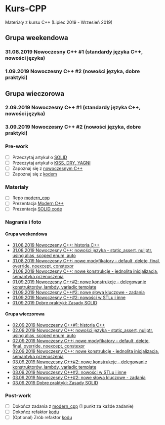 # Kurs-CPP
Materiały z kursu C++ (Lipiec 2019 - Wrzesień 2019)

## Grupa weekendowa

### 31.08.2019 Nowoczesny C++ #1 (standardy języka C++, nowości języka)

### 1.09.2019 Nowoczesny C++ #2 (nowości języka, dobre praktyki)

## Grupa wieczorowa

### 2.09.2019 Nowoczesny C++ #1 (standardy języka C++, nowości języka)

### 3.09.2019 Nowoczesny C++ #2 (nowości języka, dobre praktyki)

### Pre-work

- [ ] Przeczytaj artykuł o [SOLID](https://www.samouczekprogramisty.pl/solid-czyli-dobre-praktyki-w-programowaniu-obiektowym/)
- [ ] Przeczytaj artykuł o [KISS, DRY, YAGNI](https://www.samouczekprogramisty.pl/jakosc-kodu-a-oschle-pocalunki-jagny/)
- [ ] Zapoznaj się z [nowoczesnym C++](https://github.com/AnthonyCalandra/modern-cpp-features)
- [ ] Zapoznaj się z [kodem](exercises)

### Materiały

- [ ] Repo [modern_cpp](https://github.com/coders-school/modern_cpp)
- [ ] Prezentacja [Modern C++](modern_cpp.pdf)
- [ ] Prezentacja [SOLID code](04_STUPID_and_SOLID_code.pdf)

### Nagrania i foto

#### Grupa weekendowa

- [31.08.2019 Nowoczesny C++: historia C++](https://www.youtube.com/watch?v=WWxDFzxXRl8&list=PLQqoaQUqs4DCoZOgDbqR-KfGSxParz1Pf&index=34)
- [31.08.2019 Nowoczesny C++: nowości języka - static_assert, nullptr, using alias, scoped enum, auto](https://www.youtube.com/watch?v=k4_rZIXBjas&list=PLQqoaQUqs4DCoZOgDbqR-KfGSxParz1Pf&index=35)
- [31.08.2019 Nowoczesny C++: nowe modyfikatory - default, delete, final, override, noexcept, constexpr](https://www.youtube.com/watch?v=chDSh9hZi-0&list=PLQqoaQUqs4DCoZOgDbqR-KfGSxParz1Pf&index=36)
- [31.08.2019 Nowoczesny C++: nowe konstrukcje - jednolita inicjalizacja, semantyka przenoszenia](https://www.youtube.com/watch?v=E6_rsSa4F9U&list=PLQqoaQUqs4DCoZOgDbqR-KfGSxParz1Pf&index=37)
- [01.09.2019 Nowoczesny C++#2: nowe konstrukcje - delegowanie konstruktorów, lambdy, variadic template](https://www.youtube.com/watch?v=k-9IfCrSnXI&list=PLQqoaQUqs4DCoZOgDbqR-KfGSxParz1Pf&index=38)
- [01.09.2019 Nowoczesny C++#2: nowe słowa kluczowe - zadania](https://www.youtube.com/watch?v=0r1JLFBbLj8&list=PLQqoaQUqs4DCoZOgDbqR-KfGSxParz1Pf&index=39)
- [01.09.2019 Nowoczesny C++#2: nowości w STLu i inne](https://www.youtube.com/watch?v=IcNzuqcrxHI&list=PLQqoaQUqs4DCoZOgDbqR-KfGSxParz1Pf&index=40)
- [01.09.2019 Dobre praktyki: Zasady SOLID](https://www.youtube.com/watch?v=gFl6RLsIl-c&list=PLQqoaQUqs4DCoZOgDbqR-KfGSxParz1Pf&index=41)

#### Grupa wieczorowa

- [02.09.2019 Nowoczesny C++#1: historia C++](https://www.youtube.com/watch?v=C2LbzxQOBSU&list=PLQqoaQUqs4DCaFPwa3qfVlJc9YOfZkPAO&index=31)
- [02.09.2019 Nowoczesny C++: nowości języka - static_assert, nullptr, using alias, scoped enum, auto](https://www.youtube.com/watch?v=LN1wqLTyw98&list=PLQqoaQUqs4DCaFPwa3qfVlJc9YOfZkPAO&index=32)
- [02.09.2019 Nowoczesny C++: nowe modyfikatory - default, delete, final, override, noexcept, constexpr](https://www.youtube.com/watch?v=Wb0Ke_cS0So&list=PLQqoaQUqs4DCaFPwa3qfVlJc9YOfZkPAO&index=33)
- [02.09.2019 Nowoczesny C++: nowe konstrukcje - jednolita inicjalizacja, semantyka przenoszenia](https://www.youtube.com/watch?v=4FS1yyyUyYQ&list=PLQqoaQUqs4DCaFPwa3qfVlJc9YOfZkPAO&index=34)
- [03.09.2019 Nowoczesny C++#2: nowe konstrukcje - delegowanie konstruktorów, lambdy, variadic template](https://www.youtube.com/watch?v=lJDd7IH-pJ4&list=PLQqoaQUqs4DCaFPwa3qfVlJc9YOfZkPAO&index=35)
- [03.09.2019 Nowoczesny C++#2: nowości w STLu i inne](https://www.youtube.com/watch?v=6NUKFe0omYo&list=PLQqoaQUqs4DCaFPwa3qfVlJc9YOfZkPAO&index=36)
- [03.09.2019 Nowoczesny C++#2: nowe słowa kluczowe - zadania](https://www.youtube.com/watch?v=Y-WTaFRHleQ&list=PLQqoaQUqs4DCaFPwa3qfVlJc9YOfZkPAO&index=37)
- [03.09.2019 Dobre praktyki: Zasady SOLID](https://www.youtube.com/watch?v=BMI6jA9MiCI&list=PLQqoaQUqs4DCaFPwa3qfVlJc9YOfZkPAO&index=38)

### Post-work

- [ ] Dokończ zadania z [modern_cpp](https://github.com/coders-school/modern_cpp) (1 punkt za każde zadanie)
- [ ] Dokończ refaktor [kodu](exercises/1-file-reader/main.cpp)
- [ ] (Optional) Zrób refaktor [kodu](exercises/2-zip-file-reader/main.cpp)
